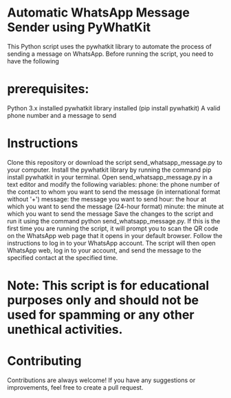 # Automatic WhatsApp Message Sender using PyWhatKit

This Python script uses the pywhatkit library to automate the process of sending a message on WhatsApp. Before running the script, you need to have the following 

# prerequisites:

Python 3.x installed
pywhatkit library installed (pip install pywhatkit)
A valid phone number and a message to send

# Instructions

Clone this repository or download the script send_whatsapp_message.py to your computer.
Install the pywhatkit library by running the command pip install pywhatkit in your terminal.
Open send_whatsapp_message.py in a text editor and modify the following variables:
phone: the phone number of the contact to whom you want to send the message (in international format without '+')
message: the message you want to send
hour: the hour at which you want to send the message (24-hour format)
minute: the minute at which you want to send the message
Save the changes to the script and run it using the command python send_whatsapp_message.py.
If this is the first time you are running the script, it will prompt you to scan the QR code on the WhatsApp web page that it opens in your default browser. Follow the instructions to log in to your WhatsApp account.
The script will then open WhatsApp web, log in to your account, and send the message to the specified contact at the specified time.

# Note: This script is for educational purposes only and should not be used for spamming or any other unethical activities.

# Contributing

Contributions are always welcome! If you have any suggestions or improvements, feel free to create a pull request.
